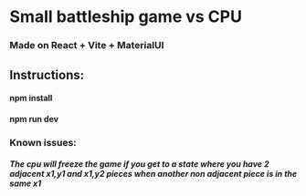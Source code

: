 # Small battleship game vs CPU
### Made on React + Vite + MaterialUI

## Instructions:
#### npm install
#### npm run dev

### Known issues:
##### The cpu will freeze the game if you get to a state where you have 2 adjacent x1,y1 and x1,y2 pieces when another non adjacent piece is in the same x1
